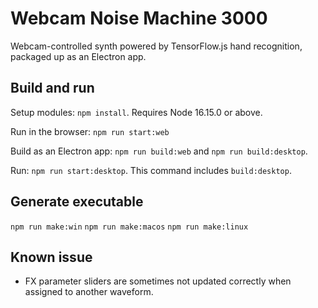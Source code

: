 # Webcam Noise Machine 3000

Webcam-controlled synth powered by TensorFlow.js hand recognition, packaged up as an Electron app.

## Build and run

Setup modules: `npm install`. Requires Node 16.15.0 or above.

Run in the browser: `npm run start:web`

Build as an Electron app: `npm run build:web` and `npm run build:desktop`.

Run: `npm run start:desktop`. This command includes `build:desktop`.

## Generate executable

`npm run make:win`
`npm run make:macos`
`npm run make:linux`

## Known issue

* FX parameter sliders are sometimes not updated correctly when assigned to another waveform.
